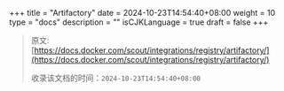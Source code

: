 +++
title = "Artifactory"
date = 2024-10-23T14:54:40+08:00
weight = 10
type = "docs"
description = ""
isCJKLanguage = true
draft = false
+++

> 原文: [https://docs.docker.com/scout/integrations/registry/artifactory/](https://docs.docker.com/scout/integrations/registry/artifactory/)
>
> 收录该文档的时间：`2024-10-23T14:54:40+08:00`
